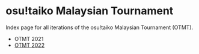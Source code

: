 # osu!taiko Malaysian Tournament

Index page for all iterations of the osu!taiko Malaysian Tournament (OTMT).

- OTMT 2021
- [OTMT 2022](2022)

